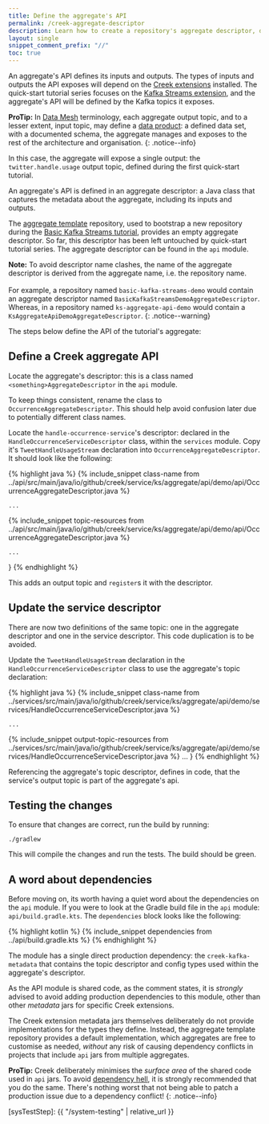 ```yaml
---
title: Define the aggregate's API
permalink: /creek-aggregate-descriptor
description: Learn how to create a repository's aggregate descriptor, defining the aggregate's API, and the data products the aggregate exposes.
layout: single
snippet_comment_prefix: "//"
toc: true
---
```


An aggregate's API defines its inputs and outputs. The types of inputs and outputs the API exposes will depend on the
[Creek extensions][creekExts] installed. The quick-start tutorial series focuses on the [Kafka Streams extension][ksExt], 
and the aggregate's API will be defined by the Kafka topics it exposes.

**ProTip:** In [Data Mesh][dataMeshDef] terminology, each aggregate output topic, and to a lesser extent, input topic,
may define a [data product][dataProductDef]: a defined data set, with a documented schema, the aggregate manages and 
exposes to the rest of the architecture and organisation.
{: .notice--info}

In this case, the aggregate will expose a single output: the `twitter.handle.usage` output topic, defined during the 
first quick-start tutorial.

An aggregate's API is defined in an aggregate descriptor: a Java class that captures the metadata about the aggregate,
including its inputs and outputs. 

The [aggregate template](/aggregate-template/) repository, used to bootstrap a new repository during the
[Basic Kafka Streams tutorial](/basic-kafka-streams-demo/), provides an empty aggregate descriptor. 
So far, this descriptor has been left untouched by quick-start tutorial series. 
The aggregate descriptor can be found in the `api` module.

**Note:** To avoid descriptor name clashes, the name of the aggregate descriptor is derived from the aggregate name, 
i.e. the repository name. <br><br>
For example, a repository named `basic-kafka-streams-demo` would contain an aggregate descriptor named `BasicKafkaStreamsDemoAggregateDescriptor`.
Whereas, in a repository named `ks-aggregate-api-demo` would contain a `KsAggregateApiDemoAggregateDescriptor`.
{: .notice--warning}

The steps below define the API of the tutorial's aggregate: 

## Define a Creek aggregate API

Locate the aggregate's descriptor: this is a class named `<something>AggregateDescriptor` in the `api` module.

To keep things consistent, rename the class to `OccurrenceAggregateDescriptor`. This should help avoid confusion 
later due to potentially different class names. 

Locate the `handle-occurrence-service`'s descriptor: declared in the `HandleOccurrenceServiceDescriptor` 
class, within the `services` module. Copy it's `TweetHandleUsageStream` declaration into  `OccurrenceAggregateDescriptor`. 
It should look like the following:

{% highlight java %}
{% include_snippet class-name from ../api/src/main/java/io/github/creek/service/ks/aggregate/api/demo/api/OccurrenceAggregateDescriptor.java %}

    ...

{% include_snippet topic-resources from ../api/src/main/java/io/github/creek/service/ks/aggregate/api/demo/api/OccurrenceAggregateDescriptor.java %}

    ...
}
{% endhighlight %}

This adds an output topic and `register`s it with the descriptor. 

## Update the service descriptor

There are now two definitions of the same topic: one in the aggregate descriptor and one in the service descriptor.
This code duplication is to be avoided.

Update the `TweetHandleUsageStream` declaration in the `HandleOccurrenceServiceDescriptor` class to use the aggregate's topic declaration:
 
{% highlight java %}
{% include_snippet class-name from ../services/src/main/java/io/github/creek/service/ks/aggregate/api/demo/services/HandleOccurrenceServiceDescriptor.java %}

    ...

{% include_snippet output-topic-resources from ../services/src/main/java/io/github/creek/service/ks/aggregate/api/demo/services/HandleOccurrenceServiceDescriptor.java %}
    ...
}
{% endhighlight %}

Referencing the aggregate's topic descriptor, defines in code, that the service's output topic is part of the aggregate's api.

## Testing the changes

To ensure that changes are correct, run the build by running:

```
./gradlew
```

This will compile the changes and run the tests. The build should be green.

## A word about dependencies

Before moving on, its worth having a quiet word about the dependencies on the `api` module.
If you were to look at the Gradle build file in the `api` module: `api/build.gradle.kts`.
The `dependencies` block looks like the following: 

{% highlight kotlin %}
{% include_snippet dependencies from ../api/build.gradle.kts %}
{% endhighlight %}

The module has a single direct production dependency: the `creek-kafka-metadata` that contains the topic descriptor and config types
used within the aggregate's descriptor.

As the API module is shared code, as the comment states, it is _strongly_ advised to avoid adding production dependencies
to this module, other than other _metadata_ jars for specific Creek extensions.

The Creek extension metadata jars themselves deliberately do not provide implementations for the types they define.
Instead, the aggregate template repository provides a default implementation, which aggregates are free to customise
as needed, _without_ any risk of causing dependency conflicts in projects that include `api` jars from multiple aggregates.

**ProTip:** Creek deliberately minimises the _surface area_ of the shared code used in `api` jars.
To avoid [dependency hell][depHell], it is strongly recommended that you do the same.
There's nothing worst that not being able to patch a production issue due to a dependency conflict!
{: .notice--info}

[creekExts]: https://www.creekservice.org/extensions/
[ksExt]: https://www.creekservice.org/creek-kafka
[dataMeshDef]: https://data.world/blog/what-is-data-mesh/
[dataProductDef]: https://data.world/blog/what-is-a-data-product-and-why-does-it-matter-to-data-mesh/
[aggDescriptor]: https://www.creekservice.org/docs/descriptors/#aggregate-descriptor
[serviceDescriptors]: https://www.creekservice.org/docs/descriptors/#service-descriptor
[depHell]: https://en.wikipedia.org/wiki/Dependency_hell
[sysTestStep]: {{ "/system-testing" | relative_url }}